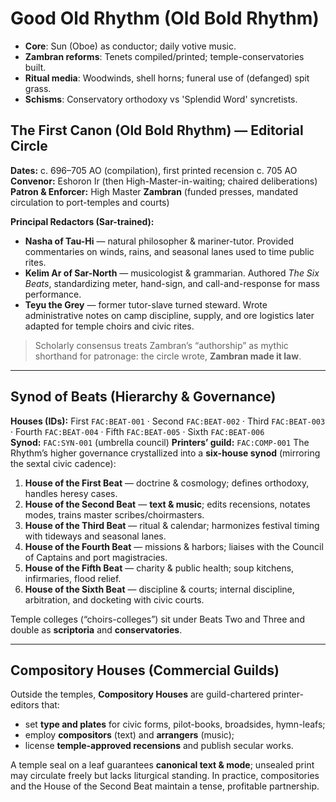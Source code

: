 # Good Old Rhythm (Old Bold Rhythm)
- **Core**: Sun (Oboe) as conductor; daily votive music.
- **Zambran reforms**: Tenets compiled/printed; temple-conservatories built.
- **Ritual media**: Woodwinds, shell horns; funeral use of (defanged) spit grass.
- **Schisms**: Conservatory orthodoxy vs 'Splendid Word' syncretists.

## The First Canon (Old Bold Rhythm) — Editorial Circle

**Dates:** c. 696–705 AO (compilation), first printed recension c. 705 AO  
**Convenor:** Eshoron Ir (then High-Master-in-waiting; chaired deliberations)  
**Patron & Enforcer:** High Master **Zambran** (funded presses, mandated circulation to port-temples and courts)

**Principal Redactors (Sar-trained):**
- **Nasha of Tau-Hi** — natural philosopher & mariner-tutor. Provided commentaries on winds, rains, and seasonal lanes used to time public rites.
- **Kelim Ar of Sar-North** — musicologist & grammarian. Authored *The Six Beats*, standardizing meter, hand-sign, and call-and-response for mass performance.
- **Teyu the Grey** — former tutor-slave turned steward. Wrote administrative notes on camp discipline, supply, and ore logistics later adapted for temple choirs and civic rites.

> Scholarly consensus treats Zambran’s “authorship” as mythic shorthand for patronage: the circle wrote, **Zambran made it law**.

---

## Synod of Beats (Hierarchy & Governance)
**Houses (IDs):** First `FAC:BEAT-001` · Second `FAC:BEAT-002` · Third `FAC:BEAT-003` · Fourth `FAC:BEAT-004` · Fifth `FAC:BEAT-005` · Sixth `FAC:BEAT-006`  
**Synod:** `FAC:SYN-001` (umbrella council)
**Printers’ guild:** `FAC:COMP-001`
The Rhythm’s higher governance crystallized into a **six-house synod** (mirroring the sextal civic cadence):

1. **House of the First Beat** — doctrine & cosmology; defines orthodoxy, handles heresy cases.
2. **House of the Second Beat** — **text & music**; edits recensions, notates modes, trains master scribes/choirmasters.
3. **House of the Third Beat** — ritual & calendar; harmonizes festival timing with tideways and seasonal lanes.
4. **House of the Fourth Beat** — missions & harbors; liaises with the Council of Captains and port magistracies.
5. **House of the Fifth Beat** — charity & public health; soup kitchens, infirmaries, flood relief.
6. **House of the Sixth Beat** — discipline & courts; internal discipline, arbitration, and docketing with civic courts.

Temple colleges (“choirs-colleges”) sit under Beats Two and Three and double as **scriptoria** and **conservatories**.

---

## Compository Houses (Commercial Guilds)

Outside the temples, **Compository Houses** are guild-chartered printer-editors that:
- set **type and plates** for civic forms, pilot-books, broadsides, hymn-leafs;
- employ **compositors** (text) and **arrangers** (music);  
- license **temple-approved recensions** and publish secular works.

A temple seal on a leaf guarantees **canonical text & mode**; unsealed print may circulate freely but lacks liturgical standing. In practice, compositories and the House of the Second Beat maintain a tense, profitable partnership.